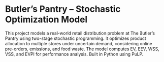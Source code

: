 # Butler’s Pantry – Stochastic Optimization Model

This project models a real-world retail distribution problem at The Butler’s Pantry using two-stage stochastic programming. It optimizes product allocation to multiple stores under uncertain demand, considering online pre-orders, emissions, and food waste. The model computes EV, EEV, WSS, VSS, and EVPI for performance analysis. Built in Python using PuLP.

